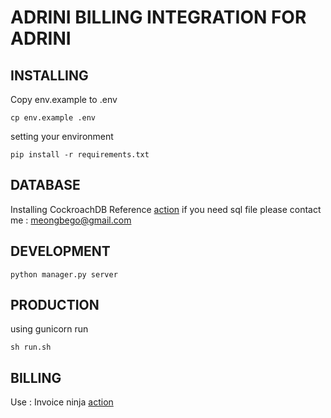 # ADRINI BILLING INTEGRATION FOR ADRINI

## INSTALLING

Copy env.example to .env
```
cp env.example .env
```
setting your environment

```
pip install -r requirements.txt
```

## DATABASE
Installing CockroachDB Reference [action](https://www.cockroachlabs.com/docs/stable/deploy-cockroachdb-on-premises-insecure.html)
if you need sql file please contact me : meongbego@gmail.com

## DEVELOPMENT

```
python manager.py server
```

## PRODUCTION
using gunicorn run
```
sh run.sh
```

## BILLING
Use : Invoice ninja [action](https://www.invoiceninja.com/)